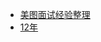 - [美图面试经验整理](http://blog.5ibc.net/p/42228.html)
- [12年](http://blog.sina.com.cn/s/blog_9564cb6e0101el6r.html)
